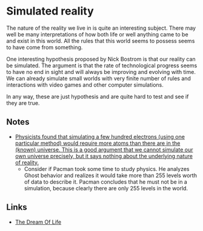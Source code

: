 # Simulated reality
The nature of the reality we live in is quite an interesting subject. There may well be many interpretations of how both life or well anything came to be and exist in this world. All the rules that this world seems to possess seems to have come from something.

One interesting hypothesis proposed by Nick Bostrom is that our reality can be simulated. The argument is that the rate of technological progress seems to have no end in sight and will always be improving and evolving with time. We can already simulate small worlds with very finite number of rules and interactions with video games and other computer simulations.

In any way, these are just hypothesis and are quite hard to test and see if they are true.

## Notes
- [Physicists found that simulating a few hundred electrons (using one particular method) would require more atoms than there are in the (known) universe. This is a good argument that we cannot simulate our own universe precisely, but it says nothing about the underlying nature of reality.](https://news.ycombinator.com/item?id=15384574)
	- Consider if Pacman took some time to study physics. He analyzes Ghost behavior and realizes it would take more than 255 levels worth of data to describe it. Pacman concludes that he must not be in a simulation, because clearly there are only 255 levels in the world.

## Links
- [The Dream Of Life](https://www.youtube.com/watch?v=wU0PYcCsL6o)